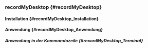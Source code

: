 ### recordMyDesktop {#recordMyDesktop}

#### Installation {#recordMyDesktop_Installation}

#### Anwendung {#recordMyDesktop_Anwendung}

##### Anwendung in der Kommandozeile {#recordMyDesktop_Terminal}
